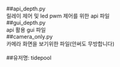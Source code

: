 ##api_depth.py <br/>
릴레이 제어 및 led pwm 제어를 위한 api 파일 <br/>
##gui_depth.py <br/>
api 활용 gui 파일 <br/>
##camera_only.py <br/>
카메라 화면을 보기위한 파일(안써도 무방합니다) <br/>
<br/>
##유저명: tidepool <br/>

